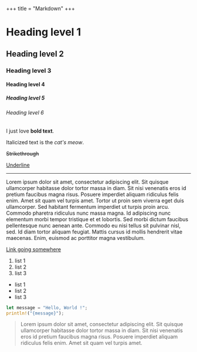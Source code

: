 +++
title = "Markdown"
+++

# Heading level 1

## Heading level 2

### Heading level 3

#### Heading level 4

##### Heading level 5

###### Heading level 6

I just love **bold text**.

Italicized text is the *cat's meow*.

~~Strikethrough~~

<ins>Underline</ins>

---

Lorem ipsum dolor sit amet, consectetur adipiscing elit. Sit quisque ullamcorper habitasse dolor tortor massa in diam. Sit nisi venenatis eros id pretium faucibus magna risus. Posuere imperdiet aliquam ridiculus felis enim. Amet sit quam vel turpis amet. Tortor ut proin sem viverra eget duis ullamcorper. Sed habitant fermentum imperdiet ut turpis proin arcu. Commodo pharetra ridiculus nunc massa magna. Id adipiscing nunc elementum morbi tempor tristique et et lobortis. Sed morbi dictum faucibus pellentesque nunc aenean ante. Commodo eu nisi tellus sit pulvinar nisl, sed. Id diam tortor aliquam feugiat. Mattis cursus id mollis hendrerit vitae maecenas. Enim, euismod ac porttitor magna vestibulum.

[Link going somewhere](@)

1. list 1
1. list 2
1. list 3

- list 1
- list 2
- list 3

```rust
let message = "Hello, World !";
println!("{message}");
```

> Lorem ipsum dolor sit amet, consectetur adipiscing elit. Sit quisque ullamcorper habitasse dolor tortor massa in diam. Sit nisi venenatis eros id pretium faucibus magna risus. Posuere imperdiet aliquam ridiculus felis enim. Amet sit quam vel turpis amet.
